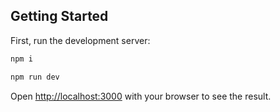 
## Getting Started

First, run the development server:

```bash
npm i
```

```bash
npm run dev
```

Open [http://localhost:3000](http://localhost:3000) with your browser to see the result.

